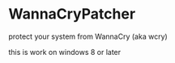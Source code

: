 # WannaCryPatcher

protect your system from WannaCry (aka wcry)

this is work on windows 8 or later

